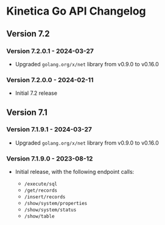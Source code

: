 # Kinetica Go API Changelog


## Version 7.2

### Version 7.2.0.1 - 2024-03-27

-   Upgraded `golang.org/x/net` library from v0.9.0 to v0.16.0


### Version 7.2.0.0 - 2024-02-11

-   Initial 7.2 release



## Version 7.1

### Version 7.1.9.1 - 2024-03-27

-   Upgraded `golang.org/x/net` library from v0.9.0 to v0.16.0


### Version 7.1.9.0 - 2023-08-12

-   Initial release, with the following endpoint calls:

    - `/execute/sql`
    - `/get/records`
    - `/insert/records`
    - `/show/system/properties`
    - `/show/system/status`
    - `/show/table`
